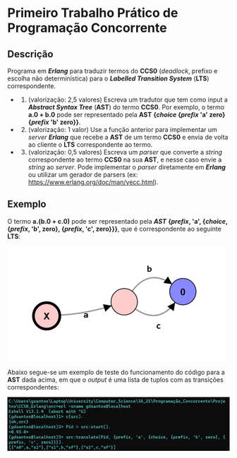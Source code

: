 # Primeiro Trabalho Prático de **Programação Concorrente**

## Descrição 

Programa em **_Erlang_** para traduzir termos do **CCS0** (_deadlock_, prefixo e escolha não determinística) para o **_Labelled Transition System_** (**LTS**) correspondente.

- 1) (valorização: 2,5 valores) Escreva um tradutor que tem como input a **_Abstract Syntax Tree_** (**AST**) do termo **CCS0**.
Por exemplo, o termo **a.0 + b.0** pode ser representado pela **AST** **{_choice_ {_prefix_ 'a' zero} {_prefix_ 'b' zero}}**.

- 2) (valorização: 1 valor) Use a função anterior para implementar um _server_ **_Erlang_** que recebe a **AST** de um termo **CCS0** e envia de volta ao cliente o **LTS** correspondente ao termo.

- 3) (valorização: 0,5 valores) Escreva um _parser_ que converte a _string_ correspondente ao termo **CCS0** na sua **AST**, e nesse caso envie a _string_ ao _server_. Pode implementar o _parser_ diretamente em **_Erlang_** ou utilizar um gerador de parsers (ex: https://www.erlang.org/doc/man/yecc.html).

## Exemplo

O termo **a.(b.0 + c.0)** pode ser representado pela **_AST_** **{_prefix_, 'a', {_choice_, {_prefix_, 'b', zero}, {_prefix_, 'c', zero}}}**, que é correspondente ao seguinte **LTS**:

![My Image](./img/lts.png)

Abaixo segue-se um exemplo de teste do funcionamento do código para a **AST** dada acima, em que o _output_ é uma lista de tuplos com as transições correspondentes:

![My Image](./img/guide.png)